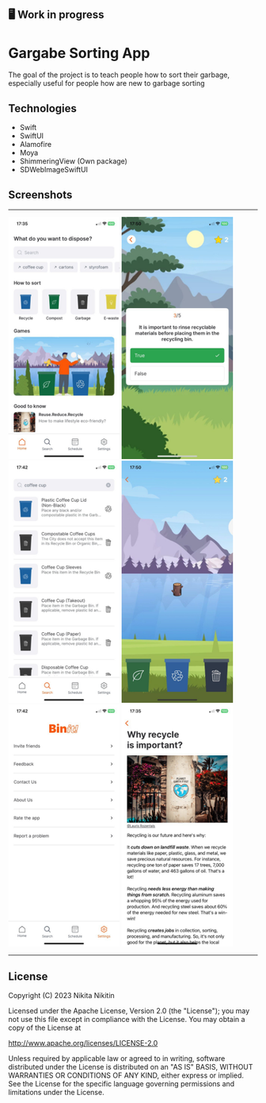 ## 🖥 Work in progress

# Gargabe Sorting App

The goal of the project is to teach people how to sort their garbage, especially useful for people how are new to garbage sorting

## Technologies

- Swift
- SwiftUI
- Alamofire
- Moya
- ShimmeringView (Own package)
- SDWebImageSwiftUI

## Screenshots

-----------------------------------------------------

<p>
  <img src="main.jpg" width="225">
  <img src="quiz.jpg" width="225">
  <img src="search.jpg" width="225">
  <img src="drop.jpg" width="225">
  <img src="settings.jpg" width="225">
  <img src="article.jpg" width="225">
</p>

-----------------------------------------------------

## License

Copyright (C) 2023 Nikita Nikitin

Licensed under the Apache License, Version 2.0 (the "License");
you may not use this file except in compliance with the License.
You may obtain a copy of the License at

http://www.apache.org/licenses/LICENSE-2.0

Unless required by applicable law or agreed to in writing, software
distributed under the License is distributed on an "AS IS" BASIS,
WITHOUT WARRANTIES OR CONDITIONS OF ANY KIND, either express or implied.
See the License for the specific language governing permissions and
limitations under the License.
